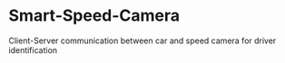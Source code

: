 # Smart-Speed-Camera
Client-Server communication between car and speed camera for driver identification
